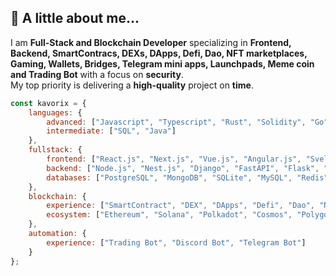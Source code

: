 ## 👻 A little about me...  
I am **Full-Stack and Blockchain Developer** specializing in **Frontend, Backend, SmartContracs, DEXs, DApps, Defi, Dao, NFT marketplaces, Gaming, Wallets, Bridges, Telegram mini apps, Launchpads, Meme coin and Trading Bot** with a focus on **security**.  
My top priority is delivering a **high-quality** project on **time**.  


```javascript
const kavorix = {
    languages: {
        advanced: ["Javascript", "Typescript", "Rust", "Solidity", "Go", "Python", "C++", "Ruby", "PHP"],
        intermediate: ["SQL", "Java"]
    },
    fullstack: {
        frontend: ["React.js", "Next.js", "Vue.js", "Angular.js", "Svelte", "React Native", "Flutter", "Three.js", "Remix", "Gatsby"],
        backend: ["Node.js", "Nest.js", "Django", "FastAPI", "Flask", "Laravel", "ASP.Net", "Ruby on Rails", "C#", "Java"],
        databases: ["PostgreSQL", "MongoDB", "SQLite", "MySQL", "Redis"]
    },
    blockchain: {
        experience: ["SmartContract", "DEX", "DApps", "Defi", "Dao", "NFT Marketplace", "Gaming", "Wallet", "Bridges", "Telegram Mini App", "Launchpads", "Meme coin"],
        ecosystem: ["Ethereum", "Solana", "Polkadot", "Cosmos", "Polygon", "Ton", "Tron", "Stellar"]
    },
    automation: {
        experience: ["Trading Bot", "Discord Bot", "Telegram Bot"]
    }
};

```
